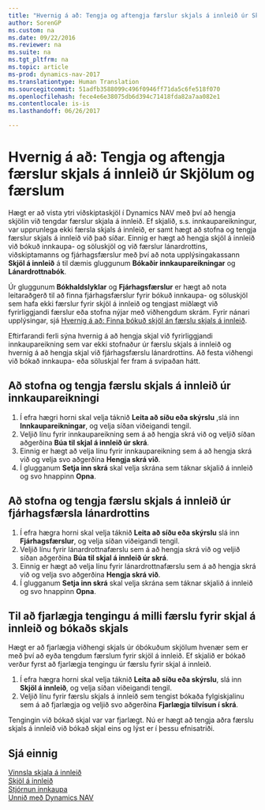 ```yaml
---
title: "Hvernig á að: Tengja og aftengja færslur skjals á innleið úr Skjölum og færslum"
author: SorenGP
ms.custom: na
ms.date: 09/22/2016
ms.reviewer: na
ms.suite: na
ms.tgt_pltfrm: na
ms.topic: article
ms-prod: dynamics-nav-2017
ms.translationtype: Human Translation
ms.sourcegitcommit: 51adfb3588099c496f0946ff71da5c6fe518f070
ms.openlocfilehash: fece4e6e38075db6d394c71418fda82a7aa082e1
ms.contentlocale: is-is
ms.lasthandoff: 06/26/2017

---
```


# <a name="how-to-connect-and-disconnect-incoming-document-records-from-documents-and-entries"></a>Hvernig á að: Tengja og aftengja færslur skjals á innleið úr Skjölum og færslum
Hægt er að vista ytri viðskiptaskjöl í Dynamics NAV með því að hengja skjölin við tengdar færslur skjala á innleið. Ef skjalið, s.s. innkaupareikningur, var upprunlega ekki færsla skjals á innleið, er samt hægt að stofna og tengja færslur skjals á innleið við það síðar. Einnig er hægt að hengja skjöl á innleið við bókuð innkaupa- og söluskjöl og við færslur lánardrottins, viðskiptamanns og fjárhagsfærslur með því að nota upplýsingakassann **Skjöl á innleið** á til dæmis gluggunum **Bókaðir innkaupareikningar** og **Lánardrottnabók**.

Úr gluggunum **Bókhaldslyklar** og **Fjárhagsfærslur** er hægt að nota leitaraðgerð til að finna fjárhagsfærslur fyrir bókuð innkaupa- og söluskjöl sem hafa ekki færslur fyrir skjöl á innleið og tengjast miðlægt við fyrirliggjandi færslur eða stofna nýjar með viðhengdum skrám. Fyrir nánari upplýsingar, sjá [Hvernig á að: Finna bókuð skjöl án færslu skjals á innleið](across-how-find-posted-documents-without-income-document-records.md).

Eftirfarandi ferli sýna hvernig á að hengja skjal við fyrirliggjandi innkaupareikning sem var ekki stofnaður úr færslu skjals á innleið og hvernig á að hengja skjal við fjárhagsfærslu lánardrottins. Að festa viðhengi við bókað innkaupa- eða söluskjal fer fram á svipaðan hátt.

## <a name="to-create-and-connect-an-incoming-document-record-from-a-purchase-invoice"></a>Að stofna og tengja færslu skjals á innleið úr innkaupareikningi
1. Í efra hægri horni skal velja táknið **Leita að síðu eða skýrslu** ,slá inn **Innkaupareikningar**, og velja síðan viðeigandi tengil.
2. Veljið línu fyrir innkaupareikning sem á að hengja skrá við og veljið síðan aðgerðina **Búa til skjal á innleið úr skrá**.
3. Einnig er hægt að velja línu fyrir innkaupareikning sem á að hengja skrá við og velja svo aðgerðina **Hengja skrá við**.
4. Í glugganum **Setja inn skrá** skal velja skrána sem táknar skjalið á innleið og svo hnappinn **Opna**.

## <a name="to-create-and-connect-an-incoming-document-record-from-a-vendor-ledger-entry"></a>Að stofna og tengja færslu skjals á innleið úr fjárhagsfærsla lánardrottins
1. Í efra hægra horni skal velja táknið **Leita að síðu eða skýrslu** slá inn **Fjárhagsfærslur**, og velja síðan viðeigandi tengil.
2. Veljið línu fyrir lánardrottnafærslu sem á að hengja skrá við og veljið síðan aðgerðina **Búa til skjal á innleið úr skrá**.
3. Einnig er hægt að velja línu fyrir lánardrottnafærslu sem á að hengja skrá við og velja svo aðgerðina **Hengja skrá við**.
4. Í glugganum **Setja inn skrá** skal velja skrána sem táknar skjalið á innleið og svo hnappinn **Opna**.

## <a name="to-remove-a-connection-from-an-incoming-document-record-to-a-posted-document"></a>Til að fjarlægja tengingu á milli færslu fyrir skjal á innleið og bókaðs skjals
Hægt er að fjarlægja viðhengi skjals úr óbókuðum skjölum hvenær sem er með því að eyða tengdum færslum fyrir skjöl á innleið. Ef skjalið er bókað verður fyrst að fjarlægja tengingu úr færslu fyrir skjal á innleið.

1. Í efra hægra horni skal velja táknið **Leita að síðu eða skýrslu**, slá inn **Skjöl á innleið**, og velja síðan viðeigandi tengil.
2. Veljið línu fyrir færslu skjals á innleið sem tengist bókaða fylgiskjalinu sem á að fjarlægja og veljið svo aðgerðina **Fjarlægja tilvísun í skrá**.

Tengingin við bókað skjal var var fjarlægt. Nú er hægt að tengja aðra færslu skjals á innleið við bókað skjal eins og lýst er í þessu efnisatriði.

## <a name="see-also"></a>Sjá einnig  
[Vinnsla skjala á innleið](across-process-income-documents.md)  
[Skjöl á innleið](across-income-documents.md)  
[Stjórnun innkaupa](purchasing-manage-purchasing.md)  
[Unnið með Dynamics NAV](ui-work-product.md)

